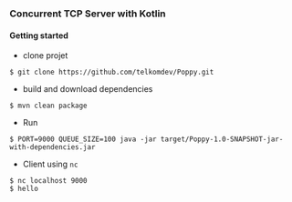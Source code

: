 ### Concurrent TCP Server with Kotlin
#### Getting started

- clone projet
```shell
$ git clone https://github.com/telkomdev/Poppy.git
```

- build and download dependencies
```shell
$ mvn clean package
```

- Run 
```shell
$ PORT=9000 QUEUE_SIZE=100 java -jar target/Poppy-1.0-SNAPSHOT-jar-with-dependencies.jar
```

- Client using `nc`
```shell
$ nc localhost 9000
$ hello
```